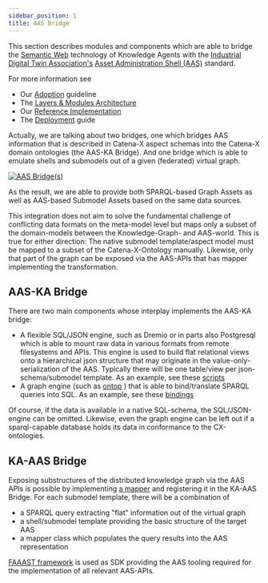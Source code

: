 ```yaml
---
sidebar_position: 1
title: AAS Bridge
---
```


This section describes modules and components which are able to bridge
the [Semantic Web](https://www.w3.org/standards/semanticweb/) technology of
Knowledge Agents with the [Industrial Digital Twin Association's](https://industrialdigitaltwin.org/)
[Asset Administration Shell (AAS)](https://industrialdigitaltwin.org/wp-content/uploads/2023/04/IDTA-01002-3-0_SpecificationAssetAdministrationShell_Part2_API.pdf)
standard.

For more information see

* Our [Adoption](../adoption-view/intro) guideline
* The [Layers & Modules Architecture](../modules)
* Our [Reference Implementation](reference)
* The [Deployment](../operation-view/deployment) guide

Actually, we are talking about two bridges, one which bridges AAS information that is described in Catena-X aspect schemas
into the Catena-X domain ontologies (the AAS-KA Bridge). And one bridge which is able to emulate
shells and submodels out of a given (federated) virtual graph.

[![AAS Bridge(s)](/img/aas_bridge_small.png)](/img/aas_bridge.png)

As the result, we are able to provide both SPARQL-based Graph Assets as well as AAS-based Submodel Assets based on the same
data sources.

This integration does not aim to solve the fundamental challenge of conflicting data formats on the meta-model level but
maps only a subset of the domain-models between the Knowledge-Graph- and AAS-world. This is true for either direction: The
native submodel template/aspect model must be mapped to a subset of the Catena-X-Ontology manually. Likewise, only that part
of the graph can be exposed via the AAS-APIs that has mapper implementing the transformation.

## AAS-KA Bridge

There are two main components whose interplay implements the AAS-KA bridge:

* A flexible SQL/JSON engine, such as Dremio or in parts also Postgresql which is able to mount raw data in various 
formats from remote filesystems and APIs. This engine is used to build flat relational views onto a hierarchical 
json structure that may originate in the value-only-serialization of the AAS. Typically there will be one table/view 
per json-schema/submodel template. As an example, see these [scripts](https://github.com/catenax-ng/product-knowledge/tree/main/infrastructure/resources/dremio)
* A graph engine (such as [ontop](https://ontop-vkg.org/guide/) ) that is able to bind/translate SPARQL queries into SQL. As an example, see these [bindings](https://github.com/catenax-ng/product-knowledge/tree/main/infrastructure/oem/resources/trace.obda)

Of course, if the data is available in a native SQL-schema, the SQL/JSON-engine can be omitted. Likewise, even the graph engine
can be left out if a sparql-capable database holds its data in conformance to the CX-ontologies.

## KA-AAS Bridge

Exposing substructures of the distributed knowledge graph via the AAS APIs is possible by implementing [a mapper](https://github.com/catenax-ng/product-knowledge/tree/main/dataspace/aas-bridge/src/main/java/io/catenax/knowledge/dataspace/aasbridge/aspects) 
and registering it in the KA-AAS Bridge. For each submodel template, there will be a combination of

* a SPARQL query extracting "flat" information out of the virtual graph
* a shell/submodel template providing the basic structure of the target AAS
* a mapper class which populates the query results into the AAS representation

[FAAAST framework](https://github.com/FraunhoferIOSB/FAAAST-Service/) is used as SDK providing the AAS tooling required for the implementation
of all relevant AAS-APIs. 